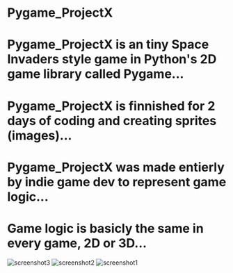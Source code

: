 # Pygame_ProjectX
# Pygame_ProjectX is an tiny Space Invaders style game in Python's 2D game library called Pygame...
# Pygame_ProjectX is finnished for 2 days of coding and creating sprites (images)...
# Pygame_ProjectX was made entierly by indie game dev to represent game logic...
# Game logic is basicly the same in every game, 2D or 3D...

![screenshot3](https://github.com/dusanrsc/Pygame_ProjectX/assets/149257819/342e7db2-42d3-4a9a-95dd-79de84ba781d)
![screenshot2](https://github.com/dusanrsc/Pygame_ProjectX/assets/149257819/746ff04a-5d59-47a8-90e8-18e486a7d18b)
![screenshot1](https://github.com/dusanrsc/Pygame_ProjectX/assets/149257819/963c453d-52f6-4d45-b87f-7ecc72e85b70)
